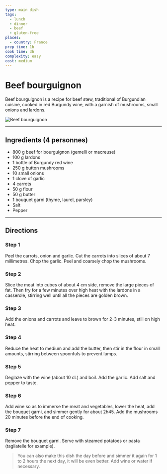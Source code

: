 ```yaml
---
type: main dish
tags:
  - lunch
  - dinner
  - beef
  - gluten-free
places:
  - country: France
prep time: 1h
cook time: 3h
complexity: easy
cost: medium
---
```


# Beef bourguignon

Beef bourguignon is a recipe for beef stew, traditional of Burgundian cuisine, cooked in red Burgundy wine, with a garnish of mushrooms, small onions and lardons.

![Beef bourguignon](https://bdav24.github.io/recipes/img/france/boeuf-bourguignon.jpg)

---

## Ingredients (4 personnes)

- 800 g beef for bourguignon (gemelli or macreuse)
- 100 g lardons
- 1 bottle of Burgundy red wine
- 250 g button mushrooms
- 10 small onions
- 1 clove of garlic
- 4 carrots
- 50 g flour
- 50 g butter
- 1 bouquet garni (thyme, laurel, parsley)
- Salt
- Pepper

---

## Directions

### Step 1

Peel the carrots, onion and garlic. Cut the carrots into slices of about 7 millimetres. Chop the garlic. Peel and coarsely chop the mushrooms.

### Step 2

Slice the meat into cubes of about 4 cm side, remove the large pieces of fat. Then fry for a few minutes over high heat with the lardons in a casserole, stirring well until all the pieces are golden brown.

### Step 3

Add the onions and carrots and leave to brown for 2-3 minutes, still on high heat.

### Step 4

Reduce the heat to medium and add the butter, then stir in the flour in small amounts, stirring between spoonfuls to prevent lumps.

### Step 5

Deglaze with the wine (about 10 cL) and boil. Add the garlic. Add salt and pepper to taste.

### Step 6

Add wine so as to immerse the meat and vegetables, lower the heat, add the bouquet garni, and simmer gently for about 2h45. Add the mushrooms 20 minutes before the end of cooking.

### Step 7

Remove the bouquet garni. Serve with steamed potatoes or pasta (tagliatelle for example).

> You can also make this dish the day before and simmer it again for 1 to 2 hours the next day, it will be even better. Add wine or water if necessary.
